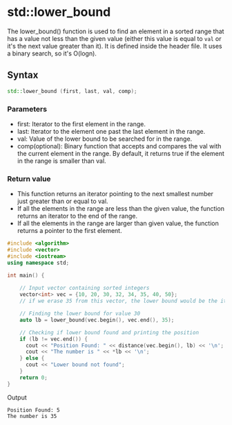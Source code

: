 # std::lower_bound
The lower_bound() function is used to find an element in a sorted range that has a value not less than the given value (either this value is equal to `val` or it's the next value greater than it). It is defined inside the <algorithm> header file.
It uses a binary search, so it's O(logn).

## Syntax
```cpp
std::lower_bound (first, last, val, comp);
```
### Parameters
- first: Iterator to the first element in the range.
- last: Iterator to the element one past the last element in the range.
- val: Value of the lower bound to be searched for in the range.
- comp(optional): Binary function that accepts and compares the val with the current element in the range. By default, it returns true if the element in the range is smaller than val.

### Return value
- This function returns an iterator pointing to the next smallest number just greater than or equal to val.
- If all the elements in the range are less than the given value, the function returns an iterator to the end of the range.
- If all the elements in the range are larger than given value, the function returns a pointer to the first element.

```cpp
#include <algorithm>
#include <vector>
#include <iostream>
using namespace std;

int main() {
  
    // Input vector containing sorted integers
    vector<int> vec = {10, 20, 30, 32, 34, 35, 40, 50};
    // if we erase 35 from this vector, the lower bound would be the iterator pointing at 40

    // Finding the lower bound for value 30
    auto lb = lower_bound(vec.begin(), vec.end(), 35); 

    // Checking if lower bound found and printing the position
    if (lb != vec.end()) {
      cout << "Position Found: " << distance(vec.begin(), lb) << '\n';
      cout << "The number is " << *lb << '\n';
    } else {
      cout << "Lower bound not found";
    }
    return 0; 
} 
```
Output
```
Position Found: 5
The number is 35
```
